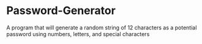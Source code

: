 # Password-Generator
A program that will generate a random string of 12 characters as a potential password using numbers, letters, and special characters

